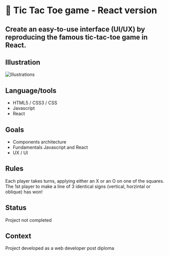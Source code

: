 #  :robot: Tic Tac Toe game - React version

## Create an easy-to-use interface (UI/UX) by reproducing the famous tic-tac-toe game in React.

## Illustration
![Illustrations](image)

## Language/tools
- HTML5 / CSS3 / CSS
- Javascript
- React

## Goals 
- Components architecture
- Fundamentals Javascript and React
- UX / UI

## Rules 
Each player takes turns, applying either an X or an O on one of the squares.
The 1st player to make a line of 3 identical signs (vertical, horzintal or oblique) has won!

## Status
Project not completed

## Context
Project developed as a web developer post diploma
